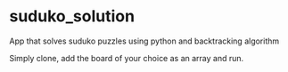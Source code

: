 # suduko_solution
App that solves suduko puzzles using python and backtracking algorithm 

Simply clone, add the board of your choice as an array and run. 
